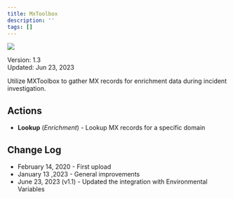 ```yaml
---
title: MxToolbox
description: ''
tags: []
---
```


![](/img/platform-services/automation-service/app-central/logos/mxtoolbox.png)

Version: 1.3  
Updated: Jun 23, 2023

Utilize MXToolbox to gather MX records for enrichment data during incident investigation.

## Actions

* **Lookup** (*Enrichment*) - Lookup MX records for a specific domain

## Change Log

* February 14, 2020 - First upload
* January 13 ,2023 - General improvements
* June 23, 2023 (v1.1) - Updated the integration with Environmental Variables

  



